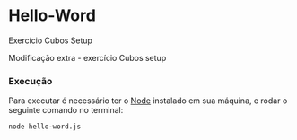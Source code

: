 # Hello-Word
Exercício Cubos Setup

Modificação extra - exercício Cubos setup

### Execução
Para executar é necessário ter o [Node](https://nodejs.org/en/) instalado em sua máquina, e rodar o seguinte comando no terminal:
```
node hello-word.js 
```
